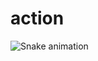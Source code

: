 # action
![Snake animation](https://github.com/jeongdoc/action/blob/output/github-contribution-grid-snake.svg)
